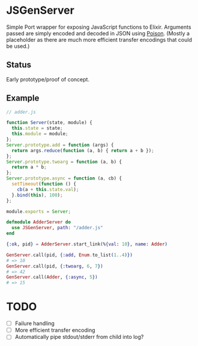 # JSGenServer

Simple Port wrapper for exposing JavaScript functions to Elixir. Arguments passed are simply encoded and decoded in JSON using [Poison](https://github.com/devinus/poison). (Mostly a placeholder as there are much more efficient transfer encodings that could be used.)

## Status

Early prototype/proof of concept.

## Example

```javascript
// adder.js

function Server(state, module) {
  this.state = state;
  this.module = module;
};
Server.prototype.add = function (args) {
  return args.reduce(function (a, b) { return a + b });
};
Server.prototype.twoarg = function (a, b) {
  return a * b;
};
Server.prototype.async = function (a, cb) {
  setTimeout(function () {
    cb(a + this.state.val);
  }.bind(this), 100);
};

module.exports = Server;
```

```elixir
defmodule AdderServer do
  use JSGenServer, path: "/adder.js"
end

{:ok, pid} = AdderServer.start_link(%{val: 10}, name: Adder)

GenServer.call(pid, {:add, Enum.to_list(1..4)})
# => 10
GenServer.call(pid, {:twoarg, 6, 7})
# => 42
GenServer.call(Adder, {:async, 5})
# => 15
```

# TODO

- [ ] Failure handling
- [ ] More efficient transfer encoding
- [ ] Automatically pipe stdout/stderr from child into log?

